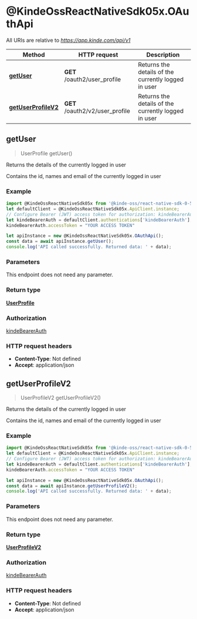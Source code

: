 # @KindeOssReactNativeSdk05x.OAuthApi

All URIs are relative to *https://app.kinde.com/api/v1*

| Method                                               | HTTP request                    | Description                                         |
| ---------------------------------------------------- | ------------------------------- | --------------------------------------------------- |
| [**getUser**](OAuthApi.md#getUser)                   | **GET** /oauth2/user_profile    | Returns the details of the currently logged in user |
| [**getUserProfileV2**](OAuthApi.md#getUserProfileV2) | **GET** /oauth2/v2/user_profile | Returns the details of the currently logged in user |

## getUser

> UserProfile getUser()

Returns the details of the currently logged in user

Contains the id, names and email of the currently logged in user

### Example

```javascript
import @KindeOssReactNativeSdk05x from '@kinde-oss/react-native-sdk-0-5x';
let defaultClient = @KindeOssReactNativeSdk05x.ApiClient.instance;
// Configure Bearer (JWT) access token for authorization: kindeBearerAuth
let kindeBearerAuth = defaultClient.authentications['kindeBearerAuth'];
kindeBearerAuth.accessToken = "YOUR ACCESS TOKEN"

let apiInstance = new @KindeOssReactNativeSdk05x.OAuthApi();
const data = await apiInstance.getUser();
console.log('API called successfully. Returned data: ' + data);

```

### Parameters

This endpoint does not need any parameter.

### Return type

[**UserProfile**](UserProfile.md)

### Authorization

[kindeBearerAuth](../README.md#kindeBearerAuth)

### HTTP request headers

-   **Content-Type**: Not defined
-   **Accept**: application/json

## getUserProfileV2

> UserProfileV2 getUserProfileV2()

Returns the details of the currently logged in user

Contains the id, names and email of the currently logged in user

### Example

```javascript
import @KindeOssReactNativeSdk05x from '@kinde-oss/react-native-sdk-0-5x';
let defaultClient = @KindeOssReactNativeSdk05x.ApiClient.instance;
// Configure Bearer (JWT) access token for authorization: kindeBearerAuth
let kindeBearerAuth = defaultClient.authentications['kindeBearerAuth'];
kindeBearerAuth.accessToken = "YOUR ACCESS TOKEN"

let apiInstance = new @KindeOssReactNativeSdk05x.OAuthApi();
const data = await apiInstance.getUserProfileV2();
console.log('API called successfully. Returned data: ' + data);

```

### Parameters

This endpoint does not need any parameter.

### Return type

[**UserProfileV2**](UserProfileV2.md)

### Authorization

[kindeBearerAuth](../README.md#kindeBearerAuth)

### HTTP request headers

-   **Content-Type**: Not defined
-   **Accept**: application/json
